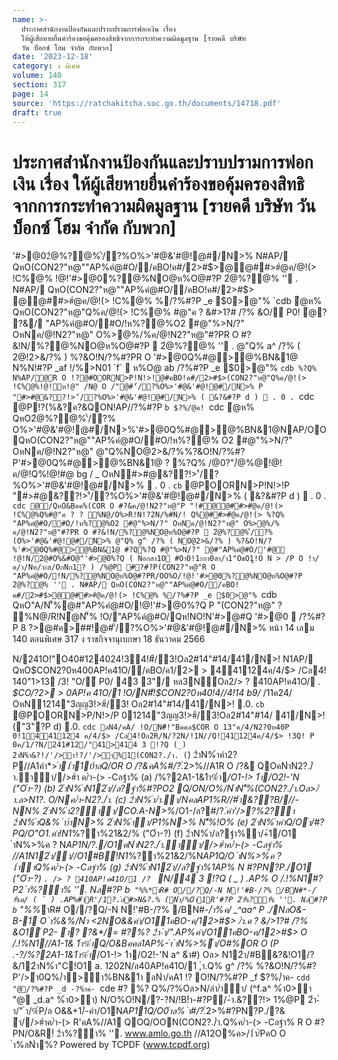 ```yaml
---
name: >-
  ประกาศสำนักงานป้องกันและปราบปรามการฟอกเงิน เรื่อง
  ให้ผู้เสียหายยื่นคำร้องขอคุ้มครองสิทธิจากการกระทำความผิดมูลฐาน [รายคดี บริษัท
  วัน บ็อกซ์ โฮม จำกัด กับพวก]
date: '2023-12-18'
category: ง พิเศษ
volume: 140
section: 317
page: 14
source: 'https://ratchakitcha.soc.go.th/documents/14718.pdf'
draft: true
---
```


# ประกาศสำนักงานป้องกันและปราบปรามการฟอกเงิน เรื่อง ให้ผู้เสียหายยื่นคำร้องขอคุ้มครองสิทธิจากการกระทำความผิดมูลฐาน [รายคดี บริษัท วัน บ็อกซ์ โฮม จำกัด กับพวก]

'#>@02ํ@%?@%'้/?%O%>'#@&'#@!@#/N>% N#AP/ QหO(CON2?"ห@""AP%คํ@#O//คBO!ค#/2>#$>@@##>#ํ@ค/@!(> !C%@% !@!'#>@0%?@%NO@ห%O@#?P 2ํ@%?@% '' . N#AP/ QหO(CON2?"ห@""AP%คํ@#O//คBO!ค#/2>#$> @@##>#ํ@ค/@!(> !C%@% %/?%#?P _e $0>@"% `cdb ํ@ห% QหO(CON2?"ห@"Q%ค/@!(> !C%@% #@"ค ? &#>1?# /?% &O/์ P0! ํ@? ?&/ "AP%คํ@#O/#O/!ห%?@%O2 #@"%>N/?" OหNค/@!N2?"ห@" O%>ํ@%/%ค/@!N2?"ห@"#?PR O #?&!N/%?@%NO@ห%O@#?P  2ํ@%?@% '' . @"Q% a^ /?% ( 2@!2>&/?% ) %?&O!N/?%#?PR O '#>@0Q%#@>@%BN&1@ N%N!#?P _af !/%>N01 `f`  ห%O@ ab /?%#?P _e $0>@"% `cdb %?Q% N%AP/@R O !?@#OORN>P!N!>!@#คBO!ค#/2>#$>(CON2?"ห@"Q%ค/@!(> !C%@%!@!ห!@" /N@ O /"@#'้/?%O%>'#@&'#@!@#/N>% P "#>#@&??!>'้/?%O%>'#@&'#@!@#/N>% ( &?&#?P d )  . 0 . `cdc @P!?(%&?ค?&QON!AP//?%#?P `b $?%/@ค! `cdc ํ@ห% QหO2ํ@%?@%'้/?% O%>'#@&'#@!@#/N>%'#>@0Q%#@>@%BN&1@NAP/OOQหO(CON2?"ห@""AP%คํ@#O/#O/!ห%?@% O2 #@"%>N/?" OหNค/@!N2?"ห@" @"Q%NO@2>&/?%%?&O!N/?%#?P'#>@0Q%#@>@%BN&1@ ? %?Q% /@0?"/ํ@%@!@!ค/@!Q%!@!#@ bg / _ OหN#>#@&??!>'้/?%O%>'#@&'#@!@#/N>%  . 0 . `cb` @POORN>P!N!>!P "#>#@&??!>'้/?%O%>'#@&'#@!@#/N>% ( &?&#?P d )  . 0 . `cdc @/QหO&Bคค%(COR O #?&ค/@!N2?"ห@"P "!#@@##>#ํ@ค/@!(> !C%@%Q%#@"ค ? ? %N@/O%>R!N!?2N/%#N/! Q%@##>#ํ@ค/@!(> %?Q% "AP%คํ@#O/#O/!ห%?@%O2 #@"%>N/?" OหNค/@!N2?"ห@" O%>ํ@%/% ค/@!N2?"ห@"#?PR O #?&!N/%?@%NO@ห%O@#?P  2ํ@%?@%'้/?%(O%>'#@&'#@!@#/N>% @"Q% g^ /?% ( NO@2>&/?% ) %?&O!N/?%'#>@0Q%#@>@%BN&1@ #?Q%?Q #@"%>N/?" @#"AP%คํ@#O/'#@ !@!N/2@#O%&#O@"'#>@0%?Q ( Nอกสา1O #Oา0!1ะกา0สา/า1"OชO1ู!O N > /P O !า/ค/า/Nห/าะส/OกNก1? ) /%@P #?#?P(CON2?"ห@"R O "AP%คํ@#O/!N/%?@%NO@ห%O@#?PR/OO%O/!@!'#>@0%?@%NO@ห%O@#?P 2ํ@%?@% '' . N#AP/ QหO(CON2?"ห@""AP%คํ@#O//คBO!ค#/2>#$>@@##>#ํ@ค/@!(> !C%@% %/?%#?P _e $0>@"% `cdb QหO"A/N'็%@#"AP%คํ@#O/!@!'#>@0%?Q P "(CON2?"ห@" ? %N@/R!Nํ@N'็% !O/"AP%คํ@#O/Qห!NO!N'#>@#Q '#>@0  /?%#?P 8 $?%/@ค!  . 0 . `cd 6 2!?" %@" O / (CO/ํ@%/"@#/ค ? c '>&?!>#@@#O#% N%@$>@#ค>##!@#'้/?%O%>'#@&'#@!@#/N>% หน้า 14 เลม 140 ตอนพิเศษ 317 ง ราชกิจจานุเบกษา 18 ธันวาคม 2566

N/241O!"O40#124024!34!#้/3!Oล2#14"#14/41/N>! N1AP/ QหO$CON2?0ห400AP!ค41O//คBO/ค1/2> > 441124ค/4/$> /Cล4! 140"1>13 /3! "O/์ P0/ 43 3"/ หล3N์Oล2/> ? 410AP!ค41O/ _. $CO/?2> > 0AP!ค 41O/1 !O/N#็!$CON2?0ห40!4//4!14 b9/_ /11ค24/ OหN1214"3ญญ3!>#้/3! Oล2#14"#14/41/N>! .0. `cb` @POORN>P/N!>/P 01214"3ญญ3!>#้/3!Oล2#14"#14/ 41/N>! ("3"?P d) .0. `cdc ลN4/คA/ !O/N#็!"Bคคล$COR O 13"ค/4/N2?0ห40P 0!1441124 ค/4/$> /Cล4!Oล2R/N/?2N/!1N//Q!41124ค/4/$> !3Q! P 0ค/1/?N/241#12/"41>414 3 !?Q (_) 2ําN%ํา&?!/'/>ํา!?/'/>ํา%1(CON2?./ํา. (`) 2ําN%ําคํา2?P//A1คํา*>*ํา1ํา10ําลQ/OR O /?&คA%#/?*.์2>%//A1R O /?& QOคNําN2?./ํา.ําํา//>#ํา ค/ํา-(> -Cลฐํา% (a) /%?2A1-1&1ํา%ํา*/O1-!> 1ํา/O2!-'N ("Oํา-?) (b) 2ําN%ําN12ํา//ล?ฐํา%#?PO2 Q/ON/O%/NําN'็%(CON2?./ํา.Oล>/ํา.ล>N1?. O/Nค/ํา-N2?./ํา. (c) 2ําN%ํา/ํา.ํา/NคลAP1%R//#ํา&??$%ําคํา/ (Bank Statement) (d) 2ําN%ํา/ล?ฐํา%ํา/#ํา$B///- NN% 2ําN%ํา2?ําํา/CO.A-N>%*/O1-/ล?#/?*.์คํา'/>?%2?ํา 2ําN%ําQ&% ํา)ําN>% 2ําN%ําํา/P1%N>% N'็%!O% (e) 2ําN%ําคําQ/Oํา/#?PQ/O"O1.คํา!N1*%?ํา%21&2/% ("Oํา-?) (f) 2ําN%ํา/ล?ฐํา%ํา/+้1/O1 ําN%>%ค ? N*AP1N/?./O1คNําN2?./ํา.ําํา//>#ําค/ํา-(> -Cลฐํา% //A1N12ํา/ํา//O1#B์!N1*%?ํา%21&2/%N*AP1Q/O ําN%>%ค ? 1ําําQ%ค/ํา-(> -Cลฐํา% (g) 2ําN%ําN12ํา//ล?ฐํา%1AP% N #?PN?P./O1 ("Oํา-?) `. /> ? 410AP!ค41O/1 /? ` N/4 3 !?Q ( _ ) .AP% O /.!%N1#?P2 ํา%?ํา% ''. Nล#?P b`` "%%*ําR# O//?Q/-N N!'#B-/?% /BN#*-/ํา%ค/ ( ` ) .AP%#ําR'/1?.์ล#>N&?.% (Nํา/%Oํา1R'#?P 2ํา%?ํา% ''. Nล#?P b`` "%%*ําR# O//?Q/-N N!'#B-/?% /BN#*-/ํา%ค/ _^aa^ P ./NลO&-B-1 O ํา%&%/Nํา <2NO&&คํา/O11คBO-ค/12>#$> /ํา.ค ? &/>1?# /?% &O1์ P2- ํา? ?&*/= #?%? 2ํา-ํา/".AP%คํา/O11คBO-ค/12>#$> O /.!%N1//A1-1& 1ํา%ําQ/O&Bคคล1AP%-ํา ําN%>%ํา/O#%OR O (P .-?/%?2A1-1&1ํา%ํา*/O1-!> 1ํา/O2!-'N a^ &ํา#) Oล> N12ํา/#B&?&!O1/?&/12ําN%ํา"C!O1 a. 1202N/ล40AP!ค41O/1 ,ํา.Q% g^ /?% %?&O!N/?%#?P'/>ํา0Q%/ํา>ํา%BN&1ํา ลNํา/คA1 !? O!N/?%#?P _f $?%/ําค- `cdd "@/?%#?P _d -?%ําค- `cde #? %? Q%/?%Oล>N/ลํา/ําํา/ (^f.a^ %ํา0>ํา "@ _d.a^ %ํา0>ํา) N/O%O!N/?-?N/!B!ํา-#?P/-ํา.&??!> 1%@P 2ํา-ํา/" ํา/%์P/ล O&&+1/์-คํา/O1N*AP11Q/O0ําล% ํา#/?*.์2>%#?PN?P./?& ํา//>#ําค/ํา-(> R'คA%//A1 QOQ/OON(CON2?./ํา.Q%ค/ํา-(> -Cลฐํา% R O #?PN/O&R!์ 2ํา%?ํา% ''. www.amlo.go.th //A12O%ค>/1ํา/์PคO O ํา%ลNํา%? Powered by TCPDF (www.tcpdf.org)
